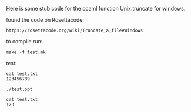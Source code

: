 Here is some stub code for the ocaml function Unix.truncate for windows.

found the code on Rosettacode:
```
https://rosettacode.org/wiki/Truncate_a_file#Windows
```

to compile run:
```
make -f test.mk
```

test:

```
cat test.txt
123456789

./test.opt

cat test.txt
123
```

